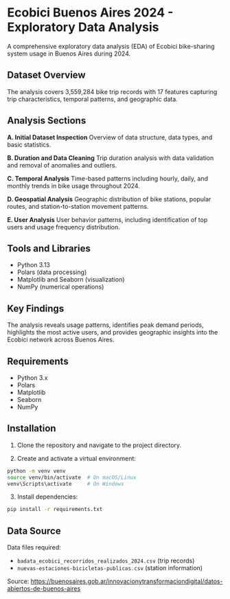 # Ecobici Buenos Aires 2024 - Exploratory Data Analysis

A comprehensive exploratory data analysis (EDA) of Ecobici bike-sharing system usage in Buenos Aires during 2024.

## Dataset Overview

The analysis covers 3,559,284 bike trip records with 17 features capturing trip characteristics, temporal patterns, and geographic data.

## Analysis Sections

**A. Initial Dataset Inspection**
Overview of data structure, data types, and basic statistics.

**B. Duration and Data Cleaning**
Trip duration analysis with data validation and removal of anomalies and outliers.

**C. Temporal Analysis**
Time-based patterns including hourly, daily, and monthly trends in bike usage throughout 2024.

**D. Geospatial Analysis**
Geographic distribution of bike stations, popular routes, and station-to-station movement patterns.

**E. User Analysis**
User behavior patterns, including identification of top users and usage frequency distribution.

## Tools and Libraries

- Python 3.13
- Polars (data processing)
- Matplotlib and Seaborn (visualization)
- NumPy (numerical operations)

## Key Findings

The analysis reveals usage patterns, identifies peak demand periods, highlights the most active users, and provides geographic insights into the Ecobici network across Buenos Aires.

## Requirements

- Python 3.x
- Polars
- Matplotlib
- Seaborn
- NumPy

## Installation

1. Clone the repository and navigate to the project directory.

2. Create and activate a virtual environment:
```bash
python -m venv venv
source venv/bin/activate  # On macOS/Linux
venv\Scripts\activate     # On Windows
```

3. Install dependencies:
```bash
pip install -r requirements.txt
```

## Data Source

Data files required:
- `badata_ecobici_recorridos_realizados_2024.csv` (trip records)
- `nuevas-estaciones-bicicletas-publicas.csv` (station information)

Source: https://buenosaires.gob.ar/innovacionytransformaciondigital/datos-abiertos-de-buenos-aires